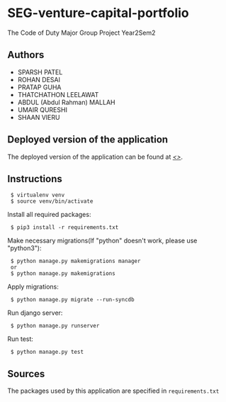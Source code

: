 # SEG-venture-capital-portfolio
The Code of Duty Major Group Project Year2Sem2

## Authors
- SPARSH PATEL
- ROHAN DESAI
- PRATAP GUHA
- THATCHATHON LEELAWAT
- ABDUL (Abdul Rahman) MALLAH
- UMAIR QURESHI
- SHAAN VIERU

## Deployed version of the application
The deployed version of the application can be found at [*<>*](http://tlthon.pythonanywhere.com/).

## Instructions

```
 $ virtualenv venv
 $ source venv/bin/activate
```

Install all required packages:

```
 $ pip3 install -r requirements.txt
```

Make necessary migrations(If "python" doesn't work, please use "python3"):
```
 $ python manage.py makemigrations manager
 or
 $ python manage.py makemigrations
```

Apply migrations:
```
 $ python manage.py migrate --run-syncdb
```


Run django server:
```
 $ python manage.py runserver
```

Run test:
```
 $ python manage.py test
```

## Sources
The packages used by this application are specified in `requirements.txt`
